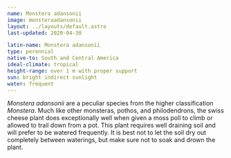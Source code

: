 ```yaml
---
name: Monstera adansonii
image: monsteraadansonii
layout: ../layouts/default.astro
last-updated: 2020-04-30

latin-name: Monstera adansonii
type: perennial 
native-to: South and Central America
ideal-climate: tropical
height-range: over 1 m with proper support
sun: bright indirect sunlight
water: frequent
---
```


*Monstera adansonii* are a peculiar species from the higher classification *Monstera*. Much like
other monsteras, pothos, and philodendrons, the swiss cheese plant does exceptionally well when
given a moss poll to climb or allowed to trail down from a pot. This plant requires well draining
soil and will prefer to be watered frequently. It is best not to let the soil dry out completely
between waterings, but make sure not to soak and drown the plant. 